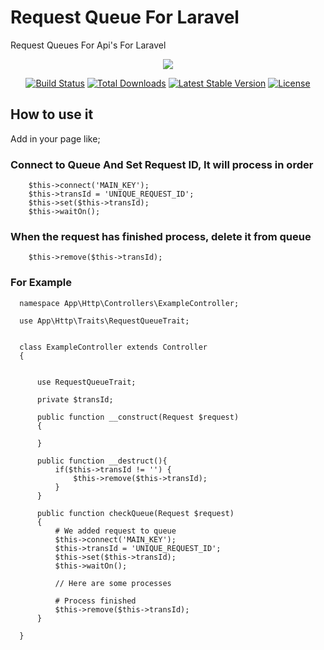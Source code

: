 # Request Queue For Laravel
Request Queues For Api's For Laravel

<p align="center"><img src="https://laravel.com/assets/img/components/logo-laravel.svg"></p>
<p align="center">
<a href="https://travis-ci.org/laravel/framework"><img src="https://travis-ci.org/laravel/framework.svg" alt="Build Status"></a>
<a href="https://packagist.org/packages/laravel/framework"><img src="https://poser.pugx.org/laravel/framework/d/total.svg" alt="Total Downloads"></a>
<a href="https://packagist.org/packages/laravel/framework"><img src="https://poser.pugx.org/laravel/framework/v/stable.svg" alt="Latest Stable Version"></a>
<a href="https://packagist.org/packages/laravel/framework"><img src="https://poser.pugx.org/laravel/framework/license.svg" alt="License"></a>
</p>

## How to use it
Add in your page like;

  ### Connect to Queue And Set Request ID, It will process in order
  
        $this->connect('MAIN_KEY');
        $this->transId = 'UNIQUE_REQUEST_ID';
        $this->set($this->transId);
        $this->waitOn();
        
  ### When the request has finished process, delete it from queue

        $this->remove($this->transId);


  ### For Example

      namespace App\Http\Controllers\ExampleController;

      use App\Http\Traits\RequestQueueTrait;


      class ExampleController extends Controller
      {


          use RequestQueueTrait;

          private $transId;

          public function __construct(Request $request)
          {

          }

          public function __destruct(){
              if($this->transId != '') {
                  $this->remove($this->transId);
              }
          }

          public function checkQueue(Request $request)
          {
              # We added request to queue
              $this->connect('MAIN_KEY');
              $this->transId = 'UNIQUE_REQUEST_ID';
              $this->set($this->transId);
              $this->waitOn();

              // Here are some processes

              # Process finished
              $this->remove($this->transId);
          }

      }
